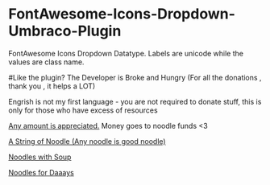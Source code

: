 # FontAwesome-Icons-Dropdown-Umbraco-Plugin
FontAwesome Icons Dropdown Datatype. Labels are unicode while the values are class name.

#Like the plugin? The Developer is Broke and Hungry (For all the donations , thank you , it helps a LOT)

Engrish is not my first language - you are not required to donate stuff, this is only for those
who have excess of resources

[Any amount is appreciated.](https://paypal.me/chrispascual/)
Money goes to noodle funds <3 

[A String of Noodle (Any noodle is good noodle)](https://paypal.me/chrispascual/1)


[Noodles with Soup](https://paypal.me/chrispascual/5)


[Noodles for Daaays](https://paypal.me/chrispascual/10)
